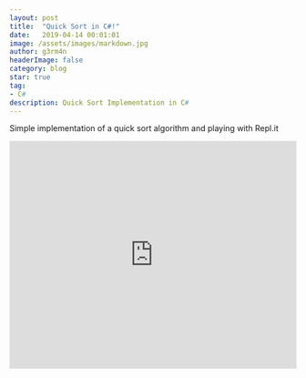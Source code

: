 ```yaml
---
layout: post
title:  "Quick Sort in C#!"
date:   2019-04-14 00:01:01 
image: /assets/images/markdown.jpg
author: g3rm4n
headerImage: false
category: blog
star: true
tag:
- C#
description: Quick Sort Implementation in C#
---
```


Simple implementation of a quick sort algorithm and playing with Repl.it


<iframe height="400px" width="100%" src="https://repl.it/@ImaMonsta/Quick-Sort?lite=true" scrolling="no" frameborder="no" allowtransparency="true" allowfullscreen="true" sandbox="allow-forms allow-pointer-lock allow-popups allow-same-origin allow-scripts allow-modals"></iframe>
